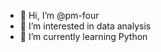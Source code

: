 - 👋 Hi, I’m @pm-four
- 👀 I’m interested in data analysis 
- 🌱 I’m currently learning Python
<!---
pm-four/pm-four is a ✨ special ✨ repository because its `README.md` (this file) appears on your GitHub profile.
You can click the Preview link to take a look at your changes.
--->

